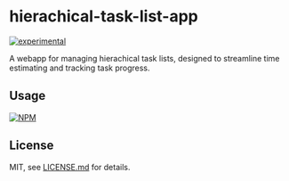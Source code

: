 # hierachical-task-list-app

[![experimental](http://badges.github.io/stability-badges/dist/experimental.svg)](http://github.com/badges/stability-badges)

A webapp for managing hierachical task lists, designed to streamline time estimating and tracking task progress.

## Usage

[![NPM](https://nodei.co/npm/hierachical-task-list-app.png)](https://nodei.co/npm/hierachical-task-list-app/)

## License

MIT, see [LICENSE.md](http://github.com/bunnybones1/hierachical-task-list-app/blob/master/LICENSE.md) for details.
